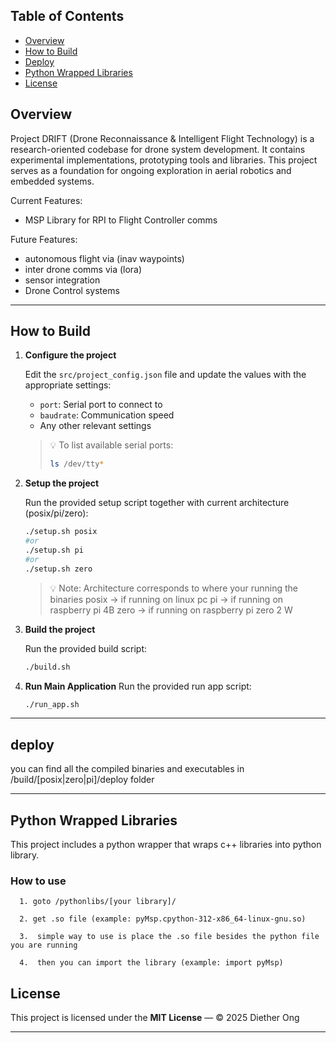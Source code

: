 ## Table of Contents
- [Overview](#overview)
- [How to Build](#how-to-build)
- [Deploy](#deploy)
- [Python Wrapped Libraries](#python-wrapped-libraries)
- [License](#license)

## Overview

Project DRIFT (Drone Reconnaissance & Intelligent Flight Technology) is a research-oriented codebase for drone system development. It contains experimental implementations, prototyping tools and libraries. This project serves as a foundation for ongoing exploration in aerial robotics and embedded systems.

Current Features:
- MSP Library for RPI to Flight Controller comms

Future Features:
- autonomous flight via (inav waypoints)
- inter drone comms via (lora)
- sensor integration
- Drone Control systems

---

## How to Build

1. **Configure the project**

   Edit the `src/project_config.json` file and update the values with the appropriate settings:

   - `port`: Serial port to connect to  
   - `baudrate`: Communication speed  
   - Any other relevant settings

   > 💡 To list available serial ports:
   > ```bash
   > ls /dev/tty*
   > ```

2. **Setup the project**

    Run the provided setup script together with current architecture (posix/pi/zero):
   ```bash
   ./setup.sh posix
   #or
   ./setup.sh pi
   #or
   ./setup.sh zero
   ```
   > 💡 Note: Architecture corresponds to where your running the binaries
   > posix -> if running on linux pc
   > pi    -> if running on raspberry pi 4B
   > zero  -> if running on raspberry pi zero 2 W

3. **Build the project**

   Run the provided build script:
   ```bash
   ./build.sh
   ```

4. **Run Main Application**
   Run the provided run app script:
   ```bash
   ./run_app.sh
   ```

---

## deploy

you can find all the compiled binaries and executables in /build/[posix|zero|pi]/deploy folder

---

## Python Wrapped Libraries

This project includes a python wrapper that wraps c++ libraries into python library.

   ### How to use
      1. goto /pythonlibs/[your library]/

      2. get .so file (example: pyMsp.cpython-312-x86_64-linux-gnu.so)

      3.  simple way to use is place the .so file besides the python file you are running

      4.  then you can import the library (example: import pyMsp)


## License

This project is licensed under the **MIT License** — © 2025 Diether Ong

---


